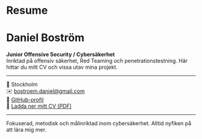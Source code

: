 # Resume
# Daniel Boström

**Junior Offensive Security / Cybersäkerhet**  
Inriktad på offensiv säkerhet, Red Teaming och penetrationstestning. Här hittar du mitt CV och vissa utav mina projekt. 

---

📍 Stockholm  
✉️ bostroem.daniel@gmail.com  
🔗 [GitHub-profil](https://github.com/DanielBostrom)  
📄 [Ladda ner mitt CV (PDF)](./CV.pdf)

---

Fokuserad, metodisk och målinriktad inom cybersäkerhet. Alltid nyfiken på att lära mig mer.

